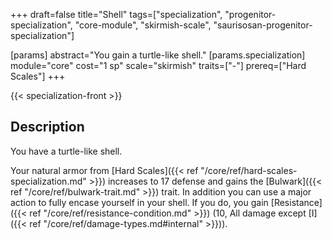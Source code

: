 +++
draft=false
title="Shell"
tags=["specialization", "progenitor-specialization", "core-module", "skirmish-scale", "saurisosan-progenitor-specialization"]

[params]
  abstract="You gain a turtle-like shell."
  [params.specialization]
    module="core"
    cost="1 sp"
    scale="skirmish"
    traits=["-"]
    prereq=["Hard Scales"]
+++

{{< specialization-front >}}

## Description

You have a turtle-like shell.

Your natural armor from [Hard Scales]({{< ref "/core/ref/hard-scales-specialization.md" >}}) increases to 17 defense and gains the [Bulwark]({{< ref "/core/ref/bulwark-trait.md" >}}) trait. In addition you can use a major action to fully encase yourself in your shell. If you do, you gain [Resistance]({{< ref "/core/ref/resistance-condition.md" >}}) (10, All damage except [I]({{< ref "/core/ref/damage-types.md#internal" >}})).


